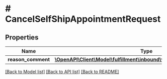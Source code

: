 # # CancelSelfShipAppointmentRequest

## Properties

Name | Type | Description | Notes
------------ | ------------- | ------------- | -------------
**reason_comment** | [**\OpenAPI\Client\Model\fulfillment\inbound\v2024_03_20\ReasonComment**](ReasonComment.md) |  | [optional]

[[Back to Model list]](../../README.md#models) [[Back to API list]](../../README.md#endpoints) [[Back to README]](../../README.md)
